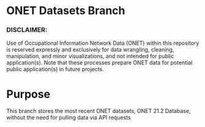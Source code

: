 # ONET Datasets Branch

### DISCLAIMER:
Use of Occupational Information Network Data (ONET) within this repository is reserved expressly and exclusively for data wrangling, cleaning, manipulation, and minor visualizations, and not intended for public application(s). Note that these processes prepare ONET data for potential public application(s) in future projects.

# Purpose
This branch stores the most recent ONET datasets, ONET 21.2 Database, without the need for pulling data via API requests
